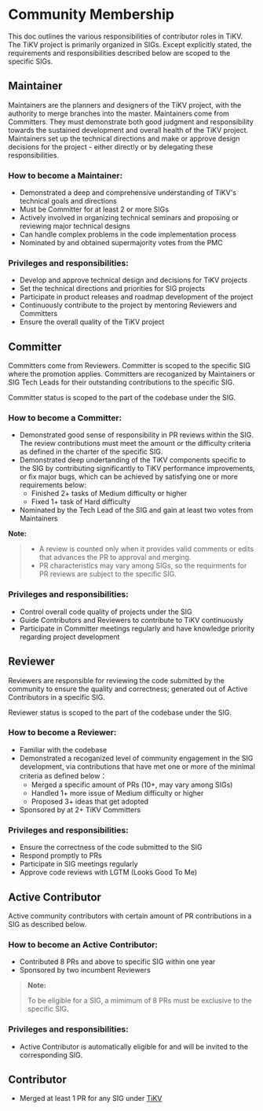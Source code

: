 # Community Membership

This doc outlines the various responsibilities of contributor roles in TiKV. The TiKV project is primarily organized in SIGs. Except explicitly stated, the requirements and responsibilities described below are scoped to the specific SIGs.

## Maintainer

Maintainers are the planners and designers of the TiKV project, with the authority to merge branches into the master. Maintainers come from Committers. They must demonstrate both good judgment and responsibility towards the sustained development and overall health of the TiKV project. Maintainers set up the technical directions and make or approve design decisions for the project - either directly or by delegating these responsibilities.

### How to become a Maintainer:

- Demonstrated a deep and comprehensive understanding of TiKV's technical goals and directions
- Must be Committer for at least 2 or more SIGs
- Actively involved in organizing technical seminars and proposing or reviewing major technical designs
- Can handle complex problems in the code implementation process
- Nominated by and obtained supermajority votes from the PMC

### Privileges and responsibilities:

- Develop and approve technical design and decisions for TiKV projects
- Set the technical directions and priorities for SIG projects
- Participate in product releases and roadmap development of the project
- Continuously contribute to the project by mentoring Reviewers and Committers
- Ensure the overall quality of the TiKV project

## Committer

Committers come from Reviewers. Committer is scoped to the specific SIG where the promotion applies. Committers are recoganized by Maintainers or SIG Tech Leads for their outstanding contributions to the specific SIG.

Committer status is scoped to the part of the codebase under the SIG.

### How to become a Committer:

- Demonstrated good sense of responsibility in PR reviews within the SIG. The review contributions must meet the amount or the difficulty criteria as defined in the charter of the specific SIG.
- Demonstrated deep undertanding of the TiKV components specific to the SIG by contributing significantly to TiKV performance improvements, or fix major bugs, which can be achieved by satisfying one or more requirements below:
    - Finished 2+ tasks of Medium difficulty or higher
    - Fixed 1+ task of Hard difficulty
- Nominated by the Tech Lead of the SIG and gain at least two votes from Maintainers

**Note:**
>
> - A review is counted only when it provides valid comments or edits that advances the PR to approval and merging.
> - PR characteristics may vary among SIGs, so the requirments for PR reviews are subject to the specific SIG.

### Privileges and responsibilities:

- Control overall code quality of projects under the SIG
- Guide Contributors and Reviewers to contribute to TiKV continuously
- Participate in Committer meetings regularly and have knowledge priority regarding project development

## Reviewer

Reviewers are responsible for reviewing the code submitted by the community to ensure the quality and correctness; generated out of Active Contributors in a specific SIG.

Reviewer status is scoped to the part of the codebase under the SIG.

### How to become a Reviewer:

- Familiar with the codebase
- Demonstrated a recoganized level of community engagement in the SIG development, via contributions that have met one or more of the minimal criteria as defined below：
  - Merged a specific amount of PRs (10+, may vary among SIGs)
  - Handled 1+ more issue of Medium difficulty or higher
  - Proposed 3+ ideas that get adopted
- Sponsored by at 2+ TiKV Committers

### Privileges and responsibilities:

- Ensure the correctness of the code submitted to the SIG
- Respond promptly to PRs
- Participate in SIG meetings regularly
- Approve code reviews with LGTM (Looks Good To Me)

## Active Contributor

Active community contributors with certain amount of PR contributions in a SIG as described below.

### How to become an Active Contributor:

- Contributed 8 PRs and above to specific SIG within one year
- Sponsored by two incumbent Reviewers

>**Note:**
>
> To be eligible for a SIG, a mimimum of 8 PRs must be exclusive to the specific SIG.

### Privileges and responsibilities:

- Active Contributor is automatically eligible for and will be invited to the corresponding SIG.

## Contributor

- Merged at least 1 PR for any SIG under [TiKV](https://github.com/tikv)
